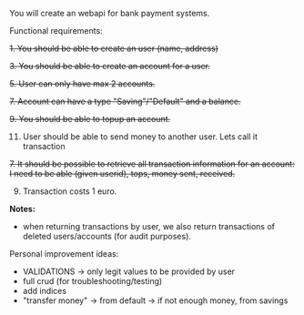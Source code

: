 You will create an webapi for bank payment systems.

Functional requirements:

<del> 1. You should be able to create an user (name, address)</del>

<del> 3. You should be able to create an account for a user.</del>
  
<del> 5. User can only have max 2 accounts.</del>
  
<del> 7. Account can have a type "Saving"/"Default" and a balance.</del>
  
<del> 9. You should be able to topup an account.</del>
 
11. User should be able to send money to another user. Lets call it transaction
  
<del> 7. It should be possible to retrieve all transaction information for an account:
    I need to be able (given userid), tops, money sent, received.</del>
   
9. Transaction costs 1 euro.

**Notes:**
- when returning transactions by user, we also return transactions of deleted users/accounts (for audit purposes).



Personal improvement ideas: 
- VALIDATIONS -> only legit values to be provided by user
- full crud (for troubleshooting/testing)
- add indices
- "transfer money" -> from default -> if not enough money, from savings
